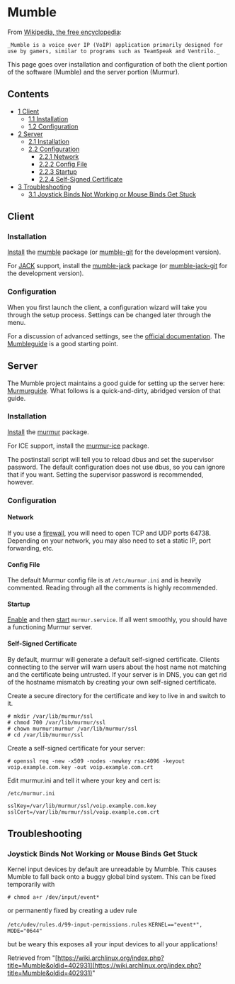 # Mumble

From [Wikipedia, the free encyclopedia](https://en.wikipedia.org/wiki/Mumble_(software) "wikipedia:Mumble (software)"):

	_Mumble is a voice over IP (VoIP) application primarily designed for use by gamers, similar to programs such as TeamSpeak and Ventrilo._

This page goes over installation and configuration of both the client portion of the software (Mumble) and the server portion (Murmur).

## Contents

*   [1 Client](#Client)
    *   [1.1 Installation](#Installation)
    *   [1.2 Configuration](#Configuration)
*   [2 Server](#Server)
    *   [2.1 Installation](#Installation_2)
    *   [2.2 Configuration](#Configuration_2)
        *   [2.2.1 Network](#Network)
        *   [2.2.2 Config File](#Config_File)
        *   [2.2.3 Startup](#Startup)
        *   [2.2.4 Self-Signed Certificate](#Self-Signed_Certificate)
*   [3 Troubleshooting](#Troubleshooting)
    *   [3.1 Joystick Binds Not Working or Mouse Binds Get Stuck](#Joystick_Binds_Not_Working_or_Mouse_Binds_Get_Stuck)

## Client

### Installation

[Install](/index.php/Install "Install") the [mumble](https://www.archlinux.org/packages/?name=mumble) package (or [mumble-git](https://aur.archlinux.org/packages/mumble-git/) for the development version).

For [JACK](/index.php/JACK "JACK") support, install the [mumble-jack](https://aur.archlinux.org/packages/mumble-jack/) package (or [mumble-jack-git](https://aur.archlinux.org/packages/mumble-jack-git/) for the development version).

### Configuration

When you first launch the client, a configuration wizard will take you through the setup process. Settings can be changed later through the menu.

For a discussion of advanced settings, see the [official documentation](http://mumble.sourceforge.net/). The [Mumbleguide](http://mumble.sourceforge.net/Mumbleguide) is a good starting point.

## Server

The Mumble project maintains a good guide for setting up the server here: [Murmurguide](http://mumble.sourceforge.net/Murmurguide). What follows is a quick-and-dirty, abridged version of that guide.

### Installation

[Install](/index.php/Install "Install") the [murmur](https://www.archlinux.org/packages/?name=murmur) package.

For ICE support, install the [murmur-ice](https://aur.archlinux.org/packages/murmur-ice/) package.

The postinstall script will tell you to reload dbus and set the supervisor password. The default configuration does not use dbus, so you can ignore that if you want. Setting the supervisor password is recommended, however.

### Configuration

#### Network

If you use a [firewall](/index.php/Firewall "Firewall"), you will need to open TCP and UDP ports 64738. Depending on your network, you may also need to set a static IP, port forwarding, etc.

#### Config File

The default Murmur config file is at `/etc/murmur.ini` and is heavily commented. Reading through all the comments is highly recommended.

#### Startup

[Enable](/index.php/Enable "Enable") and then [start](/index.php/Start "Start") `murmur.service`. If all went smoothly, you should have a functioning Murmur server.

#### Self-Signed Certificate

By default, murmur will generate a default self-signed certificate. Clients connecting to the server will warn users about the host name not matching and the certificate being untrusted. If your server is in DNS, you can get rid of the hostname mismatch by creating your own self-signed certificate.

Create a secure directory for the certificate and key to live in and switch to it.

```
# mkdir /var/lib/murmur/ssl
# chmod 700 /var/lib/murmur/ssl
# chown murmur:murmur /var/lib/murmur/ssl
# cd /var/lib/murmur/ssl

```

Create a self-signed certificate for your server:

```
# openssl req -new -x509 -nodes -newkey rsa:4096 -keyout voip.example.com.key -out voip.example.com.crt

```

Edit murmur.ini and tell it where your key and cert is:

 `/etc/murmur.ini` 

```
sslKey=/var/lib/murmur/ssl/voip.example.com.key
sslCert=/var/lib/murmur/ssl/voip.example.com.crt
```

## Troubleshooting

### Joystick Binds Not Working or Mouse Binds Get Stuck

Kernel input devices by default are unreadable by Mumble. This causes Mumble to fall back onto a buggy global bind system. This can be fixed temporarily with

```
# chmod a+r /dev/input/event*

```

or permanently fixed by creating a udev rule

 `/etc/udev/rules.d/99-input-permissions.rules`  `KERNEL=="event*", MODE="0644"` 

but be weary this exposes all your input devices to all your applications!

Retrieved from "[https://wiki.archlinux.org/index.php?title=Mumble&oldid=402931](https://wiki.archlinux.org/index.php?title=Mumble&oldid=402931)"